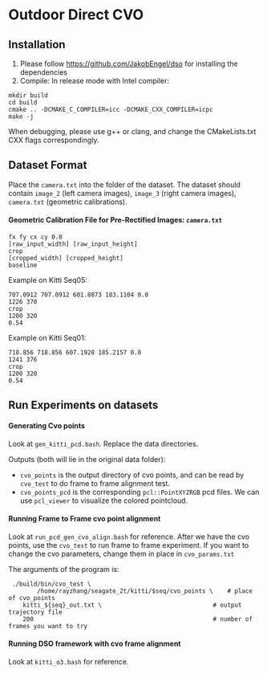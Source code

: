 ﻿# Outdoor Direct CVO

## Installation
1. Please follow https://github.com/JakobEngel/dso for installing the dependencies
2. Compile: 
In release mode with Intel compiler:
```
mkdir build
cd build
cmake .. -DCMAKE_C_COMPILER=icc -DCMAKE_CXX_COMPILER=icpc
make -j
```
When debugging, please use g++ or clang, and change the CMakeLists.txt CXX flags correspondingly.

## Dataset Format
Place the `camera.txt` into the folder of the dataset. The dataset should contain `image_2` (left camera images), `image_3` (right camera images), `camera.txt` (geometric calibrations).
#### Geometric Calibration File for Pre-Rectified Images: `camera.txt`
```
fx fy cx cy 0.0
[raw_input_width] [raw_input_height]
crop
[cropped_width] [cropped_height]
baseline
```
Example on Kitti Seq05:
```
707.0912 707.0912 601.8873 183.1104 0.0
1226 370
crop
1200 320
0.54
```
Example on Kitti Seq01:
```
718.856 718.856 607.1928 185.2157 0.0
1241 376
crop
1200 320
0.54
```

## Run Experiments on datasets
#### Generating Cvo points
Look at `gen_kitti_pcd.bash`. Replace the data directories.

Outputs (both will lie in the original data folder):
* `cvo_points` is the output directory of cvo points, and can be read by `cvo_test` to do frame to frame alignment test. 
* `cvo_points_pcd` is the corresponding `pcl::PointXYZRGB` pcd files.  We can use `pcl_viewer` to visualize the colored pointcloud.
#### Running Frame to Frame cvo point alignment
Look at `run_pcd_gen_cvo_align.bash` for reference. After we have the cvo points, use the `cvo_test` to run frame to frame experiment. If you want to change the cvo parameters, change them in place in `cvo_params.txt`

The arguments of the program is:
```
 ./build/bin/cvo_test \
        /home/rayzhang/seagate_2t/kitti/$seq/cvo_points \    # place of cvo_points
	kitti_${seq}_out.txt \                               # output trajectory file
	200                                                  # number of frames you want to try
```

#### Running DSO framework with cvo frame alignment
Look at `kitti_o3.bash` for reference. 
